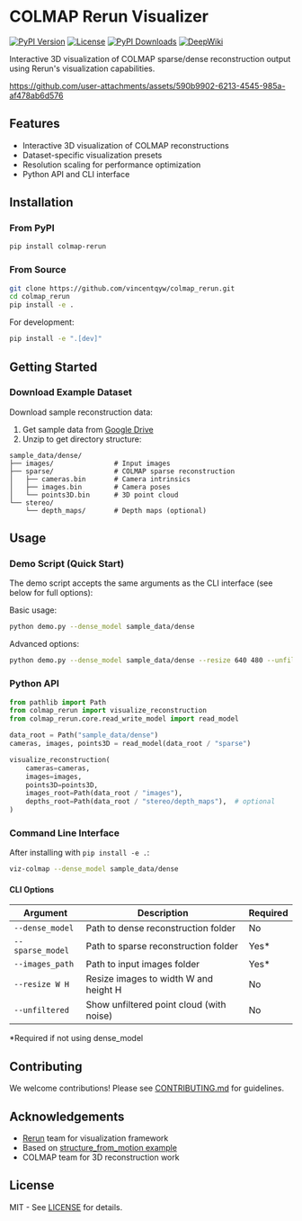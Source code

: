 # COLMAP Rerun Visualizer

[![PyPI Version](https://img.shields.io/pypi/v/colmap-rerun)](https://pypi.org/project/colmap-rerun/)
[![License](https://img.shields.io/badge/License-MIT-blue.svg)](https://opensource.org/licenses/MIT)
[![PyPI Downloads](https://static.pepy.tech/badge/colmap-rerun)](https://pepy.tech/projects/colmap-rerun)
[![DeepWiki](https://img.shields.io/badge/DeepWiki-colmap_rerun-blue.svg)](https://deepwiki.com/Vincentqyw/colmap-rerun)

<!-- [![Python Version](https://img.shields.io/pypi/pyversions/colmap-rerun)](https://pypi.org/project/colmap-rerun/)
[![Code Style](https://img.shields.io/badge/code%20style-black-000000.svg)](https://github.com/psf/black) -->

Interactive 3D visualization of COLMAP sparse/dense reconstruction output using Rerun's visualization capabilities.

https://github.com/user-attachments/assets/590b9902-6213-4545-985a-af478ab6d576

## Features

- Interactive 3D visualization of COLMAP reconstructions
- Dataset-specific visualization presets
- Resolution scaling for performance optimization
- Python API and CLI interface

## Installation

### From PyPI

```bash
pip install colmap-rerun
```

### From Source

```bash
git clone https://github.com/vincentqyw/colmap_rerun.git
cd colmap_rerun
pip install -e .
```

For development:

```bash
pip install -e ".[dev]"
```

## Getting Started

### Download Example Dataset

Download sample reconstruction data:

1. Get sample data from [Google Drive](https://drive.google.com/drive/folders/1pqhjHtgIESKB_QL8NSaFQdwysFZluLSs?usp=drive_link)
2. Unzip to get directory structure:

```text
sample_data/dense/
├── images/               # Input images
├── sparse/               # COLMAP sparse reconstruction
│   ├── cameras.bin       # Camera intrinsics
│   ├── images.bin        # Camera poses
│   └── points3D.bin      # 3D point cloud
└── stereo/
    └── depth_maps/       # Depth maps (optional)
```

## Usage

### Demo Script (Quick Start)

The demo script accepts the same arguments as the CLI interface (see below for full options):

Basic usage:
```bash
python demo.py --dense_model sample_data/dense
```

Advanced options:
```bash
python demo.py --dense_model sample_data/dense --resize 640 480 --unfiltered
```

### Python API

```python
from pathlib import Path
from colmap_rerun import visualize_reconstruction
from colmap_rerun.core.read_write_model import read_model

data_root = Path("sample_data/dense")
cameras, images, points3D = read_model(data_root / "sparse")

visualize_reconstruction(
    cameras=cameras,
    images=images,
    points3D=points3D,
    images_root=Path(data_root / "images"),
    depths_root=Path(data_root / "stereo/depth_maps"),  # optional
)
```

### Command Line Interface

After installing with `pip install -e .`:

```bash
viz-colmap --dense_model sample_data/dense
```

#### CLI Options

| Argument            | Description                                  | Required |
|---------------------|----------------------------------------------|----------|
| `--dense_model`     | Path to dense reconstruction folder          | No       |
| `--sparse_model`    | Path to sparse reconstruction folder         | Yes*     |
| `--images_path`     | Path to input images folder                  | Yes*     |
| `--resize W H`      | Resize images to width W and height H        | No       |
| `--unfiltered`      | Show unfiltered point cloud (with noise)     | No       |

*Required if not using dense_model

## Contributing

We welcome contributions! Please see [CONTRIBUTING.md](CONTRIBUTING.md) for guidelines.

## Acknowledgements

- [Rerun](https://github.com/rerun-io/rerun) team for visualization framework
- Based on [structure_from_motion example](https://github.com/rerun-io/rerun/tree/main/examples/python/structure_from_motion)
- COLMAP team for 3D reconstruction work

## License

MIT - See [LICENSE](LICENSE) for details.
